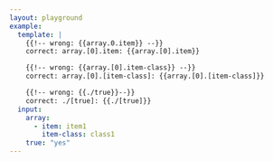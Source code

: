 ```yaml
---
layout: playground
example:
  template: |
    {{!-- wrong: {{array.0.item}} --}}
    correct: array.[0].item: {{array.[0].item}}

    {{!-- wrong: {{array.[0].item-class}} --}}
    correct: array.[0].[item-class]: {{array.[0].[item-class]}}

    {{!-- wrong: {{./true}}--}}
    correct: ./[true]: {{./[true]}}
  input:
    array:
      - item: item1
        item-class: class1
    true: "yes"
---
```


